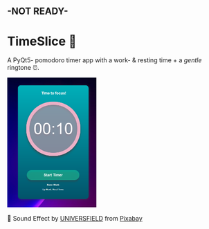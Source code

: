 ## -NOT READY-
 
 # TimeSlice 🍅

 A PyQt5- pomodoro timer app with a work- & resting time + a *gentle* ringtone ⏰.

<img src="media/image.png" height="300">

</br>

🎵 Sound Effect by <a href="https://pixabay.com/users/universfield-28281460/?utm_source=link-attribution&utm_medium=referral&utm_campaign=music&utm_content=126505">UNIVERSFIELD</a> from <a href="https://pixabay.com/sound-effects//?utm_source=link-attribution&utm_medium=referral&utm_campaign=music&utm_content=126505">Pixabay</a>